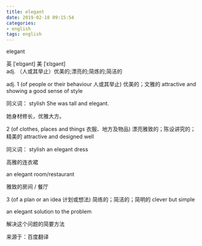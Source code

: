 ```yaml
---
title: elegant
date: 2019-02-18 09:15:54
categories: 
- english
tags: english
---
```

elegant

英 [ˈelɪgənt]   美 [ˈɛlɪɡənt]  
adj.
（人或其举止）优美的;漂亮的;简炼的;简洁的

adj.
1
(of people or their behaviour 人或其举止) 优美的；文雅的 
attractive and showing a good sense of style

同义词： stylish
She was tall and elegant.

她身材修长，优雅大方。

2
(of clothes, places and things 衣服、地方及物品) 漂亮雅致的；陈设讲究的；精美的 
attractive and designed well

同义词： stylish
an elegant dress

高雅的连衣裙

an elegant room/restaurant

雅致的房间 / 餐厅

3
(of a plan or an idea 计划或想法) 简练的；简洁的；简明的 
clever but simple

an elegant solution to the problem

解决这个问题的简要方法

来源于：百度翻译